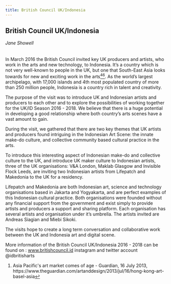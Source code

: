 ```yaml
---
title: British Council UK/Indonesia
---
```


## British Council UK/Indonesia

_Jane Showell_
<br />
<br />
<br />
In March 2016 the British Council invited key UK producers and artists, who work in the arts and new technology, to Indonesia. It’s a country which is not very well-known to people in the UK, but one that South-East Asia looks towards for new and exciting work in the arts[<sup>46</sup>](#fn46)<a id="fnref46">. As the world’s largest archipelago, with 17,000 islands and 4th most populated country of more than 250 million people, Indonesia is a country rich in talent and creativity. 

The purpose of the visit was to introduce UK and Indonesian artists and producers to each other and to explore the possibilities of working together for the UK/ID Season 2016 - 2018. We believe that there is a huge potential in developing a good relationship where both country’s arts scenes have a vast amount to gain.

During the visit, we gathered that there are two key themes that UK artists and producers found intriguing in the Indonesian Art Scene: the innate make-do culture, and collective community based cultural practice in the arts. 

To introduce this interesting aspect of Indonesian make-do and collective culture to the UK, and introduce UK maker culture to Indonesian artists, three of the UK organisations: V&A London, Maklab Glasgow and Invisible Flock Leeds, are inviting two Indonesian artists from Lifepatch and Makedonia to the UK for a residency.

Lifepatch and Makedonia are both Indonesian art, science and technology organisations based in Jakarta and Yogyakarta, and are perfect examples of this Indonesian cultural practice. Both organisations were founded without any financial support from the government and exist simply to provide artists and producers a support and sharing platform. Each organisation has several artists and organisation under it’s umbrella. The artists invited are Andreas Siagian and Miebi Sikoki.

The visits hope to create a long term conversation and collaborative work between the UK and Indonesia art and digital scene.

More information of the British Council UK/Indonesia 2016 - 2018 can be found on : www.britishcouncil.id instagram and twitter account @idbritisharts

<ol>
<li id=fn46>Asia Pacific's art market comes of age - Guardian, 16 July 2013, https://www.theguardian.com/artanddesign/2013/jul/16/hong-kong-art-basel-asia<a href="#fnref46">↩</a></li>
</ol>
